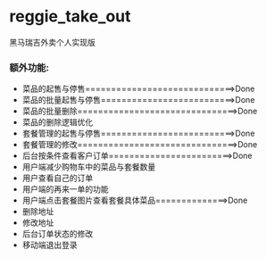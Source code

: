 # reggie_take_out
黑马瑞吉外卖个人实现版



### 额外功能:

- 菜品的起售与停售=============================>Done
- 菜品的批量起售与停售==========================>Done
- 菜品的批量删除===============================>Done
- 菜品的删除逻辑优化
- 套餐管理的起售与停售==========================>Done
- 套餐管理的修改===============================>Done
- 后台按条件查看客户订单========================>Done
- 用户端减少购物车中的菜品与套餐数量
- 用户查看自己的订单
- 用户端的再来一单的功能
- 用户端点击套餐图片查看套餐具体菜品==============>Done
- 删除地址
- 修改地址
- 后台订单状态的修改
- 移动端退出登录
